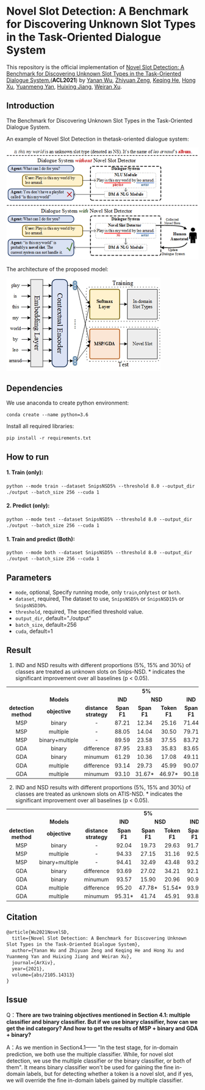 # Novel Slot Detection: A Benchmark for Discovering Unknown Slot Types in the Task-Oriented Dialogue System
This repository is the official implementation of [Novel Slot Detection: A Benchmark for Discovering Unknown Slot Types in the Task-Oriented Dialogue System.](https://arxiv.org/abs/2105.14313v1)(**ACL2021**) by [Yanan Wu](https://aclanthology.org/people/y/yanan-wu/), [Zhiyuan Zeng](), [Keqing He](https://aclanthology.org/people/z/zhiyuan-zeng/), [Hong Xu](https://www.aclweb.org/anthology/people/h/hong-xu/),  [Yuanmeng Yan](https://www.aclweb.org/anthology/people/y/yuanmeng-yan/), [Huixing Jiang](https://aclanthology.org/people/h/huixing-jiang/), [Weiran Xu](https://www.aclweb.org/anthology/people/w/weiran-xu/). 

## Introduction
The Benchmark for Discovering Unknown Slot Types in the Task-Oriented Dialogue System.

An example of Novel Slot Detection in thetask-oriented dialogue system:

![](https://github.com/ChestnutWYN/ACL2021-Novel-Slot-Detection/blob/main/fig/intro.png)

The architecture of the proposed model:

![](https://github.com/ChestnutWYN/ACL2021-Novel-Slot-Detection/blob/main/fig/model.jpg)


## Dependencies

We use anaconda to create python environment:
```
conda create --name python=3.6
```
Install all required libraries:
```
pip install -r requirements.txt
```

## How to run
#### 1. Train (only):
```
python --mode train --dataset SnipsNSD5% --threshold 8.0 --output_dir ./output --batch_size 256 --cuda 1 
```
#### 2. Predict (only):
```
python --mode test --dataset SnipsNSD5% --threshold 8.0 --output_dir ./output --batch_size 256 --cuda 1 

```
#### 1. Train and predict (Both):
```
python --mode both --dataset SnipsNSD5% --threshold 8.0 --output_dir ./output --batch_size 256 --cuda 1 

```
## Parameters
- `mode`, optional, Specify running mode, only `train`,only`test` or `both`.
- `dataset`, required, The dataset to use, `SnipsNSD5%` or `SnipsNSD15%` or `SnipsNSD30%`.
- `threshold`, required, The specified threshold value.
- `output_dir`, default="./output"
- `batch_size`, default=256
- `cuda`, default=1
## Result

1. IND and NSD results with different proportions (5%, 15% and 30%) of classes are treated as unknown
slots on Snips-NSD. * indicates the significant improvement over all baselines (p < 0.05).

<table>
      <tr  align="center">
        <td colspan="3"><b></b></td>
        <td colspan="3"><b>5%</b></td>
        <td colspan="3"><b>15%</b></td>
        <td colspan="3"><b>30%</b></td>
    </tr>
      <tr  align="center">
           <td colspan="3"><b>Models</b></td>
            <td><b>IND</b></td>
                <td colspan="2"><b>NSD</b></td>
            <td><b>IND</b></td>
                <td colspan="2"><b>NSD</b></td>
        <td><b>IND</b></td>
                <td colspan="2"><b>NSD</b></td>
        </tr>
      <tr  align="center">
            <td><b>detection method</b></td>
            <td><b>objective</b></td>
            <td><b>distance strategy</b></td>
            <td><b>Span F1</b></td>
            <td><b>Span F1</b></td>
            <td><b>Token F1</b></td>
            <td><b>Span F1</b></td>
            <td><b>Span F1</b></td>
            <td><b>Token F1</b></td>
             <td><b>Span F1</b></td>
            <td><b>Span F1</b></td>
            <td><b>Token F1</b></td>
        </tr>
      <tr  align="center">
            <td>MSP</td>
            <td>binary</td>
            <td>-</td>
            <td>87.21 </td>
            <td>12.34 </td>
            <td>25.16 </td>
            <td>71.44 </td>
            <td>12.31 </td>
            <td>39.50 </td>
            <td>58.88 </td>
            <td>8.73 </td>
            <td>40.38 </td>
        </tr>
      <tr  align="center">
            <td>MSP</td>
            <td>multiple</td>
            <td>-</td>
            <td>88.05 </td>
            <td>14.04 </td>
            <td>30.50 </td>
            <td>79.71 </td>
            <td>20.97 </td>
            <td>40.02 </td>
            <td>78.52 </td>
            <td>25.26 </td>
            <td>46.91 </td>
        </tr>
      <tr  align="center">
            <td>MSP</td>
            <td>binary+multiple</td>
            <td>-</td>
            <td>89.59 </td>
            <td>23.58 </td>
            <td>37.55 </td>
            <td>83.72 </td>
            <td>24.70 </td>
            <td>45.32 </td>
            <td>79.08 </td>
            <td>30.66 </td>
            <td>52.10 </td>
        </tr>
      <tr  align="center">
            <td>GDA</td>
            <td>binary</td>
            <td>difference</td>
            <td>87.95 </td>
            <td>23.83 </td>
            <td>35.83 </td>
            <td>83.65 </td>
            <td>22.06 </td>
            <td>43.99 </td>
            <td>78.72 </td>
            <td>32.50 </td>
            <td>44.13 </td>
        </tr>
      <tr  align="center">
            <td>GDA</td>
            <td>binary</td>
            <td>minumum</td>
            <td>61.29 </td>
            <td>10.36 </td>
            <td>17.08 </td>
            <td>49.11 </td>
            <td>16.91 </td>
            <td>31.10 </td>
            <td>48.07 </td>
            <td>15.56 </td>
            <td>33.78 </td>
        </tr>
      <tr  align="center">
            <td>GDA</td>
            <td>multiple</td>
            <td>difference</td>
            <td>93.14 </td>
            <td>29.73 </td>
            <td>45.99 </td>
            <td>90.07 </td>
            <td>31.96 </td>
            <td>53.02 </td>
            <td>85.56 </td>
            <td>36.16 </td>
            <td>54.55 </td>
        </tr>
      <tr  align="center">
            <td>GDA</td>
            <td>multiple</td>
            <td>minumum</td>
            <td>93.10 </td>
            <td>31.67*</td>
            <td>46.97*</td>
            <td>90.18 </td>
            <td>32.19 </td>
            <td>53.75*</td>
            <td>86.26*</td>
            <td>38.64*</td>
            <td>55.24*</td>
        </tr>
</table>

2.  IND and NSD results with different proportions (5%, 15% and 30%) of classes are treated as unknown
slots on ATIS-NSD. * indicates the significant improvement over all baselines (p < 0.05).

<table>
      <tr  align="center">
        <td colspan="3"><b></b></td>
        <td colspan="3"><b>5%</b></td>
        <td colspan="3"><b>15%</b></td>
        <td colspan="3"><b>30%</b></td>
    </tr>
      <tr  align="center">
           <td colspan="3"><b>Models</b></td>
            <td><b>IND</b></td>
                <td colspan="2"><b>NSD</b></td>
            <td><b>IND</b></td>
                <td colspan="2"><b>NSD</b></td>
        <td><b>IND</b></td>
                <td colspan="2"><b>NSD</b></td>
        </tr>
      <tr  align="center">
            <td><b>detection method</b></td>
            <td><b>objective</b></td>
            <td><b>distance strategy</b></td>
            <td><b>Span F1</b></td>
            <td><b>Span F1</b></td>
            <td><b>Token F1</b></td>
            <td><b>Span F1</b></td>
            <td><b>Span F1</b></td>
            <td><b>Token F1</b></td>
             <td><b>Span F1</b></td>
            <td><b>Span F1</b></td>
            <td><b>Token F1</b></td>
        </tr>
      <tr  align="center">
            <td>MSP</td>
            <td>binary</td>
            <td>-</td>
            <td>92.04 </td>
            <td>19.73 </td>
            <td>29.63 </td>
            <td>91.74 </td>
            <td>23.40 </td>
            <td>33.89 </td>
            <td>80.49 </td>
            <td>21.88 </td>
            <td>39.17 </td>
        </tr>
      <tr  align="center">
            <td>MSP</td>
            <td>multiple</td>
            <td>-</td>
            <td>94.33 </td>
            <td>27.15 </td>
            <td>31.16 </td>
            <td>92.54 </td>
            <td>39.88 </td>
            <td>42.29 </td>
            <td>87.63 </td>
            <td>40.42 </td>
            <td>47.64 </td>
        </tr>
      <tr  align="center">
            <td>MSP</td>
            <td>binary+multiple</td>
            <td>-</td>
            <td>94.41 </td>
            <td>32.49 </td>
            <td>43.48 </td>
            <td>93.29 </td>
            <td>41.23 </td>
            <td>43.13 </td>
            <td>90.14 </td>
            <td>41.76 </td>
            <td>51.87 </td>
        </tr>
      <tr  align="center">
            <td>GDA</td>
            <td>binary</td>
            <td>difference</td>
            <td>93.69 </td>
            <td>27.02 </td>
            <td>34.21 </td>
            <td>92.13 </td>
            <td>30.51 </td>
            <td>36.30 </td>
            <td>88.73 </td>
            <td>30.91 </td>
            <td>45.64 </td>
        </tr>
      <tr  align="center">
            <td>GDA</td>
            <td>binary</td>
            <td>minumum</td>
            <td>93.57 </td>
            <td>15.90 </td>
            <td>20.96 </td>
            <td>90.98 </td>
            <td>24.53 </td>
            <td>27.26 </td>
            <td>88.21 </td>
            <td>26.40 </td>
            <td>39.83 </td>
        </tr>
      <tr  align="center">
            <td>GDA</td>
            <td>multiple</td>
            <td>difference</td>
            <td>95.20 </td>
            <td>47.78* </td>
            <td>51.54* </td>
            <td>93.92 </td>
            <td>50.92* </td>
            <td>52.24* </td>
            <td>92.02 </td>
            <td>51.26* </td>
            <td>56.59* </td>
        </tr>
      <tr  align="center">
            <td>GDA</td>
            <td>multiple</td>
            <td>minumum</td>
            <td>95.31* </td>
            <td>41.74 </td>
            <td>45.91 </td>
            <td>93.88 </td>
            <td>43.78 </td>
            <td>46.18 </td>
            <td>91.67 </td>
            <td>45.44 </td>
            <td>52.37 </td>
        </tr>
</table>

## Citation
```
@article{Wu2021NovelSD,
  title={Novel Slot Detection: A Benchmark for Discovering Unknown Slot Types in the Task-Oriented Dialogue System},
  author={Yanan Wu and Zhiyuan Zeng and Keqing He and Hong Xu and Yuanmeng Yan and Huixing Jiang and Weiran Xu},
  journal={ArXiv},
  year={2021},
  volume={abs/2105.14313}
}
```

## Issue
Q：**There are two training objectives mentioned in Section 4.1: multiple classifier and binary classifier. But if we use binary classifier, how can we get the ind category? And how to get the results of MSP + binary and GDA + binary?**

A：As we mention in Section4.1—— "In the test stage, for in-domain prediction, we both use the multiple classifier. While, for novel slot detection, we use the multiple classifier or the binary classifier, or both of them". It means binary classifier won't be used for gaining the fine in-domain labels, but for detecting whether a token is a novel slot, and if yes, we will override the fine in-domain labels gained by multiple classifier.

